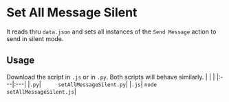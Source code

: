 # Set All Message Silent
It reads thru `data.json` and sets all instances of the `Send Message` action to send in silent mode.

## Usage
Download the script in `.js` or in `.py`. Both scripts will behave similarly.
| | |
|:---|:---|
|`.py`| ```     setAllMessageSilent.py```|
|`.js`| ```node setAllMessageSilent.js```|

